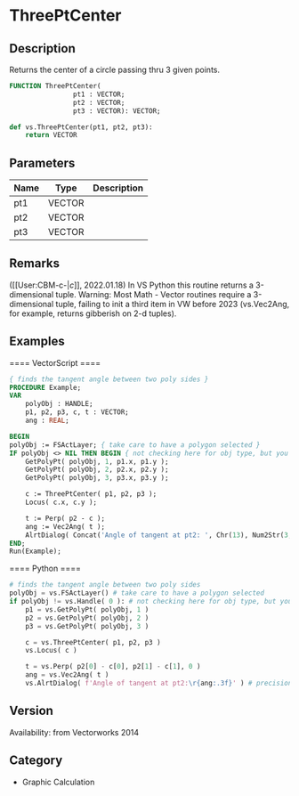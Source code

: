 # ThreePtCenter

## Description
Returns the center of a circle passing thru 3 given points.

```pascal
FUNCTION ThreePtCenter(
				pt1 : VECTOR;
				pt2 : VECTOR;
				pt3 : VECTOR): VECTOR;
```

```python
def vs.ThreePtCenter(pt1, pt2, pt3):
    return VECTOR
```

## Parameters
|Name|Type|Description|
|---|---|---|
|pt1|VECTOR|   |
|pt2|VECTOR|   |
|pt3|VECTOR|   |

## Remarks
([[User:CBM-c-|_c_]], 2022.01.18) In VS Python this routine returns a 3-dimensional tuple. Warning: Most Math - Vector routines require a 3-dimensional tuple, failing to init a third item in VW before 2023 (vs.Vec2Ang, for example, returns gibberish on 2-d tuples).

## Examples
==== VectorScript ====
```pascal
{ finds the tangent angle between two poly sides }
PROCEDURE Example;
VAR
    polyObj : HANDLE;
    p1, p2, p3, c, t : VECTOR;
    ang : REAL;

BEGIN
polyObj := FSActLayer; { take care to have a polygon selected }
IF polyObj <> NIL THEN BEGIN { not checking here for obj type, but you should }
    GetPolyPt( polyObj, 1, p1.x, p1.y );
    GetPolyPt( polyObj, 2, p2.x, p2.y );
    GetPolyPt( polyObj, 3, p3.x, p3.y );

    c := ThreePtCenter( p1, p2, p3 );
    Locus( c.x, c.y );

    t := Perp( p2 - c );
    ang := Vec2Ang( t );
    AlrtDialog( Concat('Angle of tangent at pt2: ', Chr(13), Num2Str(3, ang)) ); 
END;
Run(Example);
```
==== Python ====
```python
# finds the tangent angle between two poly sides
polyObj = vs.FSActLayer() # take care to have a polygon selected
if polyObj != vs.Handle( 0 ): # not checking here for obj type, but you should
    p1 = vs.GetPolyPt( polyObj, 1 ) 
    p2 = vs.GetPolyPt( polyObj, 2 )
    p3 = vs.GetPolyPt( polyObj, 3 ) 

    c = vs.ThreePtCenter( p1, p2, p3 )
    vs.Locus( c )

    t = vs.Perp( p2[0] - c[0], p2[1] - c[1], 0 ) 
    ang = vs.Vec2Ang( t )
    vs.AlrtDialog( f'Angle of tangent at pt2:\r{ang:.3f}' ) # precision = 3, coercing float
```

## Version
Availability: from Vectorworks 2014

## Category
* Graphic Calculation

